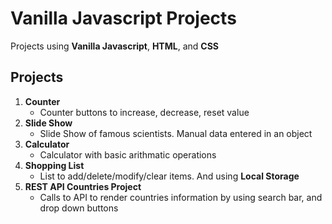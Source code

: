 # Vanilla Javascript Projects

Projects using **Vanilla Javascript**, **HTML**, and **CSS** 

## Projects

1. **Counter**
   - Counter buttons to increase, decrease, reset value
2. **Slide Show**
   - Slide Show of famous scientists. Manual data entered in an object
3. **Calculator**
   - Calculator with basic arithmatic operations
4. **Shopping List**
   - List to add/delete/modify/clear items. And using **Local Storage**
5. **REST API Countries Project**
   - Calls to API to render countries information by using search bar, and drop down buttons
